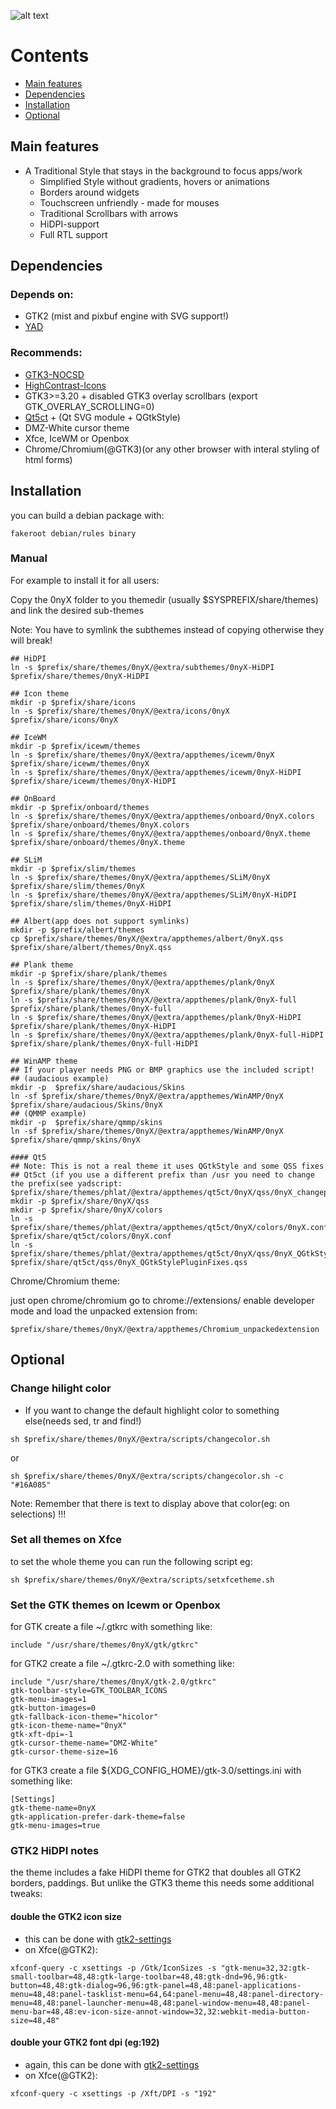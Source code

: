 
![alt text](https://raw.githubusercontent.com/sixsixfive/0nyX/master/.screenshot.png)

# Contents

* [Main features](#main-features)
* [Dependencies](#dependencies)
* [Installation](#installation)
* [Optional](#optional)

## Main features

* A Traditional Style that stays in the background to focus apps/work
  * Simplified Style without gradients, hovers or animations
  * Borders around widgets
  * Touchscreen unfriendly - made for mouses 
  * Traditional Scrollbars with arrows
  * HiDPI-support
  * Full RTL support

## Dependencies

### Depends on: 

* GTK2 (mist and pixbuf engine with SVG support!)
* [YAD](https://sourceforge.net/projects/yad-dialog)

### Recommends: 

* [GTK3-NOCSD](https://github.com/PCMan/gtk3-nocsd)
* [HighContrast-Icons](https://github.com/sixsixfive/HighContrast-Icons)
* GTK3>=3.20 + disabled GTK3 overlay scrollbars (export GTK_OVERLAY_SCROLLING=0)
* [Qt5ct](https://sourceforge.net/projects/qt5ct/) + (Qt SVG module + QGtkStyle)
* DMZ-White cursor theme
* Xfce, IceWM or Openbox
* Chrome/Chromium(@GTK3)(or any other browser with interal styling of html forms)

## Installation

you can build a debian package with: 

```
fakeroot debian/rules binary 
```
### Manual

For example to install it for all users:

Copy the 0nyX folder to you themedir (usually $SYSPREFIX/share/themes) and link the desired sub-themes

Note: You have to symlink the subthemes instead of copying otherwise they will break!

```
## HiDPI
ln -s $prefix/share/themes/0nyX/@extra/subthemes/0nyX-HiDPI $prefix/share/themes/0nyX-HiDPI

## Icon theme
mkdir -p $prefix/share/icons
ln -s $prefix/share/themes/0nyX/@extra/icons/0nyX $prefix/share/icons/0nyX

## IceWM
mkdir -p $prefix/icewm/themes
ln -s $prefix/share/themes/0nyX/@extra/appthemes/icewm/0nyX $prefix/share/icewm/themes/0nyX
ln -s $prefix/share/themes/0nyX/@extra/appthemes/icewm/0nyX-HiDPI $prefix/share/icewm/themes/0nyX-HiDPI

## OnBoard
mkdir -p $prefix/onboard/themes
ln -s $prefix/share/themes/0nyX/@extra/appthemes/onboard/0nyX.colors $prefix/share/onboard/themes/0nyX.colors
ln -s $prefix/share/themes/0nyX/@extra/appthemes/onboard/0nyX.theme $prefix/share/onboard/themes/0nyX.theme

## SLiM
mkdir -p $prefix/slim/themes
ln -s $prefix/share/themes/0nyX/@extra/appthemes/SLiM/0nyX $prefix/share/slim/themes/0nyX
ln -s $prefix/share/themes/0nyX/@extra/appthemes/SLiM/0nyX-HiDPI $prefix/share/slim/themes/0nyX-HiDPI

## Albert(app does not support symlinks)
mkdir -p $prefix/albert/themes
cp $prefix/share/themes/0nyX/@extra/appthemes/albert/0nyX.qss $prefix/share/albert/themes/0nyX.qss

## Plank theme
mkdir -p $prefix/share/plank/themes
ln -s $prefix/share/themes/0nyX/@extra/appthemes/plank/0nyX $prefix/share/plank/themes/0nyX
ln -s $prefix/share/themes/0nyX/@extra/appthemes/plank/0nyX-full $prefix/share/plank/themes/0nyX-full
ln -s $prefix/share/themes/0nyX/@extra/appthemes/plank/0nyX-HiDPI $prefix/share/plank/themes/0nyX-HiDPI
ln -s $prefix/share/themes/0nyX/@extra/appthemes/plank/0nyX-full-HiDPI $prefix/share/plank/themes/0nyX-full-HiDPI

## WinAMP theme
## If your player needs PNG or BMP graphics use the included script!
## (audacious example)
mkdir -p  $prefix/share/audacious/Skins
ln -sf $prefix/share/themes/0nyX/@extra/appthemes/WinAMP/0nyX $prefix/share/audacious/Skins/0nyX
## (QMMP example)
mkdir -p  $prefix/share/qmmp/skins
ln -sf $prefix/share/themes/0nyX/@extra/appthemes/WinAMP/0nyX $prefix/share/qmmp/skins/0nyX

#### Qt5
## Note: This is not a real theme it uses QGtkStyle and some QSS fixes
## Qt5ct (if you use a different prefix than /usr you need to change the prefix(see yadscript: $prefix/share/themes/phlat/@extra/appthemes/qt5ct/0nyX/qss/0nyX_changeprefix.sh))
mkdir -p $prefix/share/0nyX/qss
mkdir -p $prefix/share/0nyX/colors
ln -s $prefix/share/themes/phlat/@extra/appthemes/qt5ct/0nyX/colors/0nyX.conf $prefix/share/qt5ct/colors/0nyX.conf
ln -s $prefix/share/themes/phlat/@extra/appthemes/qt5ct/0nyX/qss/0nyX_QGtkStylePluginFixes.qss $prefix/share/qt5ct/qss/0nyX_QGtkStylePluginFixes.qss
```

Chrome/Chromium theme:

just open chrome/chromium go to chrome://extensions/ enable developer mode and load the unpacked extension from:

```
$prefix/share/themes/0nyX/@extra/appthemes/Chromium_unpackedextension
```

## Optional

### Change hilight color

- If you want to change the default highlight color to something else(needs sed, tr and find!)

```
sh $prefix/share/themes/0nyX/@extra/scripts/changecolor.sh 
```

or 

```
sh $prefix/share/themes/0nyX/@extra/scripts/changecolor.sh -c "#16A085"
```

Note: Remember that there is text to display above that color(eg: on selections) !!!

### Set all themes on Xfce

to set the whole theme you can run the following script eg:

```
sh $prefix/share/themes/0nyX/@extra/scripts/setxfcetheme.sh
```

### Set the GTK themes on Icewm or Openbox

for GTK create a file ~/.gtkrc with something like:

```
include "/usr/share/themes/0nyX/gtk/gtkrc"
```

for GTK2 create a file ~/.gtkrc-2.0 with something like:

```
include "/usr/share/themes/0nyX/gtk-2.0/gtkrc"
gtk-toolbar-style=GTK_TOOLBAR_ICONS
gtk-menu-images=1
gtk-button-images=0
gtk-fallback-icon-theme="hicolor"
gtk-icon-theme-name="0nyX"
gtk-xft-dpi=-1
gtk-cursor-theme-name="DMZ-White"
gtk-cursor-theme-size=16
```

for GTK3 create a file ${XDG_CONFIG_HOME}/gtk-3.0/settings.ini with something like:

```
[Settings]
gtk-theme-name=0nyX
gtk-application-prefer-dark-theme=false
gtk-menu-images=true
```

### GTK2 HiDPI notes

the theme includes a fake HiDPI theme for GTK2 that doubles all GTK2 borders, paddings. But unlike the GTK3 theme this needs some additional tweaks:

#### double the GTK2 icon size 

* this can be done with [gtk2-settings](https://developer.gnome.org/gtk2/stable/GtkSettings.html#GtkSettings--gtk-icon-sizes)
* on Xfce(@GTK2):

```
xfconf-query -c xsettings -p /Gtk/IconSizes -s "gtk-menu=32,32:gtk-small-toolbar=48,48:gtk-large-toolbar=48,48:gtk-dnd=96,96:gtk-button=48,48:gtk-dialog=96,96:gtk-panel=48,48:panel-applications-menu=48,48:panel-tasklist-menu=64,64:panel-menu=48,48:panel-directory-menu=48,48:panel-launcher-menu=48,48:panel-window-menu=48,48:panel-menu-bar=48,48:ev-icon-size-annot-window=32,32:webkit-media-button-size=48,48"
```

#### double your GTK2 font dpi (eg:192)

* again, this can be done with [gtk2-settings](https://developer.gnome.org/gtk2/stable/GtkSettings.html#GtkSettings--gtk-xft-dpi)
* on Xfce(@GTK2):

```
xfconf-query -c xsettings -p /Xft/DPI -s "192"
```

